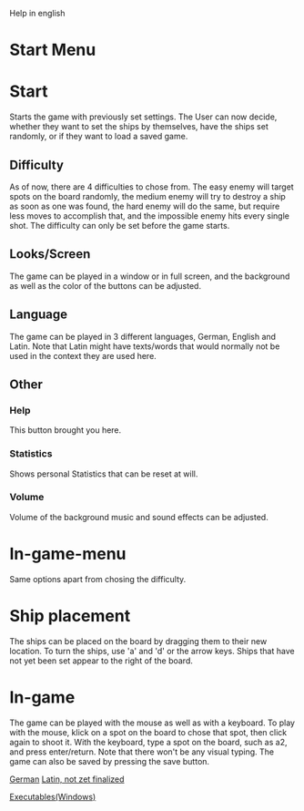 Help in english

# Start Menu
# Start
Starts the game with previously set settings. The User can now decide, whether they want to set the ships by themselves, have the ships set randomly, or if they want to load a saved game.

## Difficulty
As of now, there are 4 difficulties to chose from. The easy enemy will target spots on the board randomly, the medium enemy will try to destroy a ship as soon as one was found, the hard enemy will do the same, but require less moves to accomplish that, and the impossible enemy hits every single shot.
The difficulty can only be set before the game starts.

## Looks/Screen
The game can be played in a window or in full screen, and the background as well as the color of the buttons can be adjusted.

## Language
The game can be played in 3 different languages, German, English and Latin. Note that Latin might have texts/words that would normally not be used in the context they are used here.

## Other
### Help
This button brought you here.
### Statistics
Shows personal Statistics that can be reset at will.
### Volume
Volume of the background music and sound effects can be adjusted.

# In-game-menu
Same options apart from chosing the difficulty.

# Ship placement
The ships can be placed on the board by dragging them to their new location. To turn the ships, use 'a' and 'd' or the arrow keys. Ships that have not yet been set appear to the right of the board.

# In-game
The game can be played with the mouse as well as with a keyboard. To play with the mouse, klick on a spot on the board to chose that spot, then click again to shoot it. With the keyboard, type a spot on the board, such as a2, and press enter/return. Note that there won't be any visual typing.
The game can also be saved by pressing the save button.

[German](https://github.com/airberlin1/schiffe_versenken/blob/master/help/HilfeDeutschAlpha4.md)
  [Latin, not zet finalized](https://github.com/airberlin1/schiffe_versenken/blob/master/help/AuxiliumLatinumAlpha4.md)

[Executables(Windows)](https://drive.google.com/drive/folders/1n1nREr9wTsSy-yhHl3U8TFUes2SZ59io)
